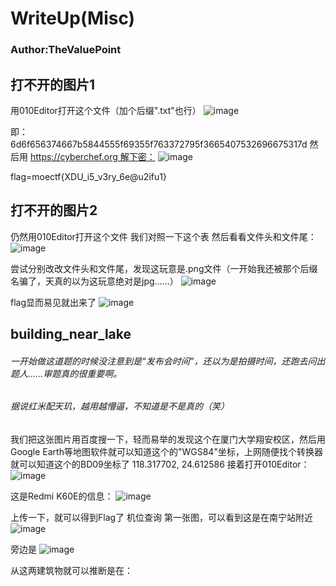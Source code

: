 # WriteUp(Misc)
### Author:TheValuePoint

## 打不开的图片1
用010Editor打开这个文件（加个后缀".txt"也行）
![image](https://github.com/XDSEC/MoeCTF_2023/assets/58455675/31edf67c-7c48-43db-a26d-114f31d9b62f)

即：
6d6f656374667b5844555f69355f763372795f3665407532696675317d
然后用 https://cyberchef.org 解下密：
![image](https://github.com/XDSEC/MoeCTF_2023/assets/58455675/63d314e5-14bd-481a-8006-78aaa73fd70b)

flag=moectf{XDU_i5_v3ry_6e@u2ifu1}

## 打不开的图片2
仍然用010Editor打开这个文件
我们对照一下这个表
然后看看文件头和文件尾：
![image](https://github.com/XDSEC/MoeCTF_2023/assets/58455675/fad6d8b4-805a-4989-99ef-8a9251db9624)

尝试分别改改文件头和文件尾，发现这玩意是.png文件（一开始我还被那个后缀名骗了，天真的以为这玩意绝对是jpg……）
![image](https://github.com/XDSEC/MoeCTF_2023/assets/58455675/88ecd34b-1b85-4d4c-9bdd-250b753a0abc)

flag显而易见就出来了
![image](https://github.com/XDSEC/MoeCTF_2023/assets/58455675/46eb701f-f7bb-45d8-ab92-818333b5441c)

## building_near_lake
###### 一开始做这道题的时候没注意到是“发布会时间”，还以为是拍摄时间，还跑去问出题人……审题真的很重要啊。
###### 据说红米配天玑，越用越懵逼，不知道是不是真的（笑）
我们把这张图片用百度搜一下，轻而易举的发现这个在厦门大学翔安校区，然后用Google Earth等地图软件就可以知道这个的"WGS84"坐标，上网随便找个转换器就可以知道这个的BD09坐标了
118.317702, 24.612586
接着打开010Editor：
![image](https://github.com/XDSEC/MoeCTF_2023/assets/58455675/7e407f60-450f-4d4b-a2dc-1105f155ec37)

这是Redmi K60E的信息：
![image](https://github.com/XDSEC/MoeCTF_2023/assets/58455675/78dc89d6-d654-4a39-8cd0-4d7c4b463943)

上传一下，就可以得到Flag了
机位查询
第一张图，可以看到这是在南宁站附近
![image](https://github.com/XDSEC/MoeCTF_2023/assets/58455675/defdd114-6a6e-4ac1-8045-eb333ee5c5ca)

旁边是
![image](https://github.com/XDSEC/MoeCTF_2023/assets/58455675/8ac1ff2c-7aab-4e98-8359-853543a18115)

从这两建筑物就可以推断是在：

